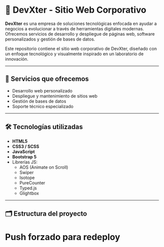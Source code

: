 # 🚀 DevXter - Sitio Web Corporativo

**DevXter** es una empresa de soluciones tecnológicas enfocada en ayudar a negocios a evolucionar a través de herramientas digitales modernas. Ofrecemos servicios de desarrollo y despliegue de páginas web, software personalizados y gestión de bases de datos.

Este repositorio contiene el sitio web corporativo de DevXter, diseñado con un enfoque tecnológico y visualmente inspirado en un laboratorio de innovación.

---

## 🧩 Servicios que ofrecemos

- Desarrollo web personalizado
- Despliegue y mantenimiento de sitios web
- Gestión de bases de datos
- Soporte técnico especializado

---

## 🛠️ Tecnologías utilizadas

- **HTML5**  
- **CSS3 / SCSS**
- **JavaScript**
- **Bootstrap 5**
- Librerías JS:
  - AOS (Animate on Scroll)
  - Swiper
  - Isotope
  - PureCounter
  - Typed.js
  - Glightbox

---

## 🗂️ Estructura del proyecto

# Push forzado para redeploy


